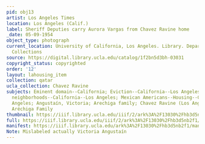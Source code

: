 ```yaml
---
pid: obj13
artist: Los Angeles Times
location: Los Angeles (Calif.)
label: Sheriff Deputies carry Aurora Vargas from Chavez Ravine home
_date: 05-09-1954
object_type: photograph
current_location: University of California, Los Angeles. Library. Department of Special
  Collections
source: https://digital.library.ucla.edu/catalog/1f2bn5d3bh-03031
copyright_status: copyrighted
order: '12'
layout: lahousing_item
collection: qatar
ucla_collection: Chavez Ravine
subjects: Eminent domain--California; Eviction--California--Los Angeles; Mexican American
  neighborhoods--California--Los Angeles; Mexican Americans--Housing--California--Los
  Angeles; Angustaín, Victoria; Arechiga family; Chavez Ravine (Los Angeles, Calif.);
  Aréchiga Family
thumbnail: https://iiif.library.ucla.edu/iiif/2/ark%3A%2F13030%2Fhb3d5nb2f1/full/250,/0/default.jpg
full: https://iiif.library.ucla.edu/iiif/2/ark%3A%2F13030%2Fhb3d5nb2f1/full/full/0/default.jpg
manifest: https://iiif.library.ucla.edu/ark%3A%2F13030%2Fhb3d5nb2f1/manifest
Note: Mislabeled actually Victoria Angustaín
---
```

